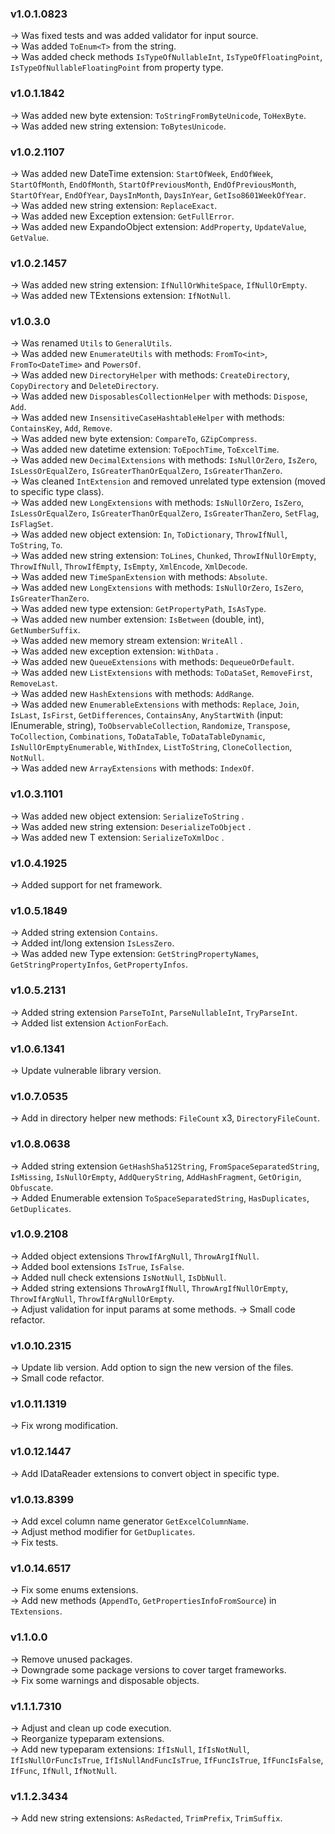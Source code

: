 ### **v1.0.1.0823** 
-> Was fixed tests and was added validator for input source.<br />
-> Was added `ToEnum<T>` from the string.<br />
-> Was added check methods `IsTypeOfNullableInt`, `IsTypeOfFloatingPoint`, `IsTypeOfNullableFloatingPoint` from  property type.

### **v1.0.1.1842** 
-> Was added new byte extension: `ToStringFromByteUnicode`, `ToHexByte`.<br />
-> Was added new string extension: `ToBytesUnicode`.

### **v1.0.2.1107** 
-> Was added new DateTime extension: `StartOfWeek`, `EndOfWeek`, `StartOfMonth`, `EndOfMonth`, `StartOfPreviousMonth`, `EndOfPreviousMonth`, `StartOfYear`, `EndOfYear`, `DaysInMonth`, `DaysInYear`, `GetIso8601WeekOfYear`.<br />
-> Was added new string extension: `ReplaceExact`.<br />
-> Was added new Exception extension: `GetFullError`.<br />
-> Was added new ExpandoObject extension: `AddProperty`, `UpdateValue`, `GetValue`.

### **v1.0.2.1457** 
-> Was added new string extension: `IfNullOrWhiteSpace`, `IfNullOrEmpty`.<br />
-> Was added new TExtensions extension: `IfNotNull`.

### **v1.0.3.0** 
-> Was renamed `Utils` to `GeneralUtils`.<br />
-> Was added new `EnumerateUtils` with methods: `FromTo<int>`, `FromTo<DateTime>` and `PowersOf`.<br />
-> Was added new `DirectoryHelper` with methods: `CreateDirectory`, `CopyDirectory` and `DeleteDirectory`.<br />
-> Was added new `DisposablesCollectionHelper` with methods: `Dispose`, `Add`.<br />
-> Was added new `InsensitiveCaseHashtableHelper` with methods: `ContainsKey`, `Add`, `Remove`.<br />
-> Was added new byte extension: `CompareTo`, `GZipCompress`.<br />
-> Was added new datetime extension: `ToEpochTime`, `ToExcelTime`.<br />
-> Was added new `DecimalExtensions` with methods: `IsNullOrZero`, `IsZero`, `IsLessOrEqualZero`, `IsGreaterThanOrEqualZero`, `IsGreaterThanZero`.<br />
-> Was cleaned `IntExtension` and removed unrelated type extension (moved to specific type class).<br />
-> Was added new `LongExtensions` with methods: `IsNullOrZero`, `IsZero`, `IsLessOrEqualZero`, `IsGreaterThanOrEqualZero`, `IsGreaterThanZero`, `SetFlag`, `IsFlagSet`.<br />
-> Was added new object extension: `In`, `ToDictionary`, `ThrowIfNull`, `ToString`, `To`.<br />
-> Was added new string extension: `ToLines`, `Chunked`, `ThrowIfNullOrEmpty`, `ThrowIfNull`, `ThrowIfEmpty`, `IsEmpty`, `XmlEncode`, `XmlDecode`.<br />
-> Was added new `TimeSpanExtension` with methods: `Absolute`.<br />
-> Was added new `LongExtensions` with methods: `IsNullOrZero`, `IsZero`, `IsGreaterThanZero`.<br />
-> Was added new type extension: `GetPropertyPath`, `IsAsType`.<br />
-> Was added new number extension: `IsBetween` (double, int), `GetNumberSuffix`.<br />
-> Was added new memory stream extension: `WriteAll` .<br />
-> Was added new exception extension: `WithData` .<br />
-> Was added new `QueueExtensions` with methods: `DequeueOrDefault`.<br />
-> Was added new `ListExtensions` with methods: `ToDataSet`, `RemoveFirst`, `RemoveLast`.<br />
-> Was added new `HashExtensions` with methods: `AddRange`.<br />
-> Was added new `EnumerableExtensions` with methods: `Replace`, `Join`, `IsLast`, `IsFirst`, `GetDifferences`, `ContainsAny`, `AnyStartWith` (input: IEnumerable<string>, string), `ToObservableCollection`, `Randomize`, `Transpose`, `ToCollection`, `Combinations`, `ToDataTable`, `ToDataTableDynamic`, `IsNullOrEmptyEnumerable`, `WithIndex`, `ListToString`, `CloneCollection`, `NotNull`.<br />
-> Was added new `ArrayExtensions` with methods: `IndexOf`.<br />

### **v1.0.3.1101** 
-> Was added new object extension: `SerializeToString` .<br />
-> Was added new string extension: `DeserializeToObject` .<br />
-> Was added new T extension: `SerializeToXmlDoc` .<br />

### **v1.0.4.1925** 
-> Added support for net framework.<br />

### **v1.0.5.1849** 
-> Added string extension `Contains`.<br />
-> Added int/long extension `IsLessZero`.<br />
-> Was added new Type extension: `GetStringPropertyNames`, `GetStringPropertyInfos`, `GetPropertyInfos`.<br />

### **v1.0.5.2131** 
-> Added string extension `ParseToInt`, `ParseNullableInt`, `TryParseInt`.<br />
-> Added list extension `ActionForEach`.<br />

### **v1.0.6.1341** 
-> Update vulnerable library version.<br />

### **v1.0.7.0535** 
-> Add in directory helper new methods: `FileCount` x3, `DirectoryFileCount`.<br />

### **v1.0.8.0638** 
-> Added string extension `GetHashSha512String`, `FromSpaceSeparatedString`, `IsMissing`, `IsNullOrEmpty`, `AddQueryString`, `AddHashFragment`, `GetOrigin`, `Obfuscate`.<br />
-> Added Enumerable extension `ToSpaceSeparatedString`, `HasDuplicates`, `GetDuplicates`.<br />

### **v1.0.9.2108** 
-> Added object extensions `ThrowIfArgNull`, `ThrowArgIfNull`.<br />
-> Added bool extensions `IsTrue`, `IsFalse`.<br />
-> Added null check extensions `IsNotNull`, `IsDbNull`.<br />
-> Added string extensions `ThrowArgIfNull`, `ThrowArgIfNullOrEmpty`, `ThrowIfArgNull`, `ThrowIfArgNullOrEmpty`.<br />
-> Adjust validation for input params at some methods.
-> Small code refactor.

### **v1.0.10.2315** 
-> Update lib version. Add option to sign the new version of the files.<br />
-> Small code refactor.

### **v1.0.11.1319** 
-> Fix wrong modification.<br />

### **v1.0.12.1447** 
-> Add IDataReader extensions to convert object in specific type.<br />

### **v1.0.13.8399** 
-> Add excel column name generator `GetExcelColumnName`.<br />
-> Adjust method modifier for `GetDuplicates`.<br />
-> Fix tests.

### **v1.0.14.6517** 
-> Fix some enums extensions.<br />
-> Add new methods (`AppendTo`, `GetPropertiesInfoFromSource`) in `TExtensions`.

### **v1.1.0.0** 
-> Remove unused packages.<br />
-> Downgrade some package versions to cover target frameworks.<br />
-> Fix some warnings and disposable objects.<br />

### **v1.1.1.7310** 
-> Adjust and clean up code execution.<br />
-> Reorganize typeparam extensions.<br />
-> Add new typeparam extensions: `IfIsNull`, `IfIsNotNull`, `IfIsNullOrFuncIsTrue`, `IfIsNullAndFuncIsTrue`, `IfFuncIsTrue`, `IfFuncIsFalse`, `IfFunc`, `IfNull`, `IfNotNull`.<br />

### **v1.1.2.3434** 
-> Add new string extensions: `AsRedacted`, `TrimPrefix`, `TrimSuffix`.<br />